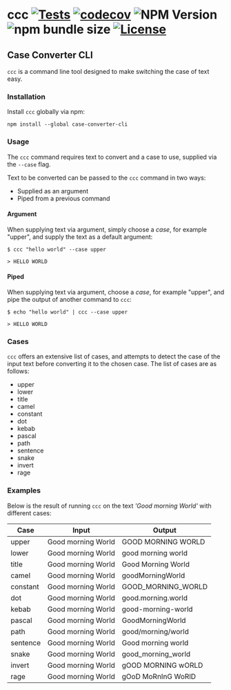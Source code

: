 # ccc [![Tests](https://github.com/cl0wng1rl/ccc/actions/workflows/tests.yml/badge.svg)](https://github.com/cl0wng1rl/ccc/actions/workflows/tests.yml) [![codecov](https://codecov.io/github/cl0wng1rl/ccc/branch/main/graph/badge.svg?token=RfkXLINOJV)](https://codecov.io/github/cl0wng1rl/ccc) ![NPM Version](https://img.shields.io/npm/v/case-converter-cli) ![npm bundle size](https://img.shields.io/bundlephobia/min/case-converter-cli) [![License](https://img.shields.io/badge/License-MIT-blue)](https://github.com/cl0wng1rl/ccc/blob/main/LICENSE)

## Case Converter CLI

`ccc` is a command line tool designed to make switching the case of text easy.

### Installation

Install `ccc` globally via npm:

`npm install --global case-converter-cli`

### Usage

The `ccc` command requires text to convert and a case to use, supplied via the `--case` flag.

Text to be converted can be passed to the `ccc` command in two ways:
- Supplied as an argument
- Piped from a previous command

#### Argument

When supplying text via argument, simply choose a _case_, for example "upper", and supply the text as a default argument:

`$ ccc "hello world" --case upper`

`> HELLO WORLD`

#### Piped

When supplying text via argument, choose a _case_, for example "upper", and pipe the output of another command to `ccc`:

`$ echo "hello world" | ccc --case upper`

`> HELLO WORLD`

### Cases

`ccc` offers an extensive list of cases, and attempts to detect the case of the input text before converting it to the chosen case. The list of cases are as follows:

- upper
- lower
- title
- camel
- constant
- dot
- kebab
- pascal
- path
- sentence
- snake
- invert
- rage

### Examples

Below is the result of running `ccc` on the text _'Good morning World'_ with different cases:

| Case     | Input              | Output             |
|----------|--------------------|--------------------|
| upper    | Good morning World | GOOD MORNING WORLD |
| lower    | Good morning World | good morning world |
| title    | Good morning World | Good Morning World |
| camel    | Good morning World | goodMorningWorld   |
| constant | Good morning World | GOOD_MORNING_WORLD |
| dot      | Good morning World | good.morning.world |
| kebab    | Good morning World | good-morning-world |
| pascal   | Good morning World | GoodMorningWorld   |
| path     | Good morning World | good/morning/world |
| sentence | Good morning World | Good morning world |
| snake    | Good morning World | good_morning_world |
| invert   | Good morning World | gOOD MORNING wORLD |
| rage     | Good morning World | gOoD MoRnInG WoRlD |
